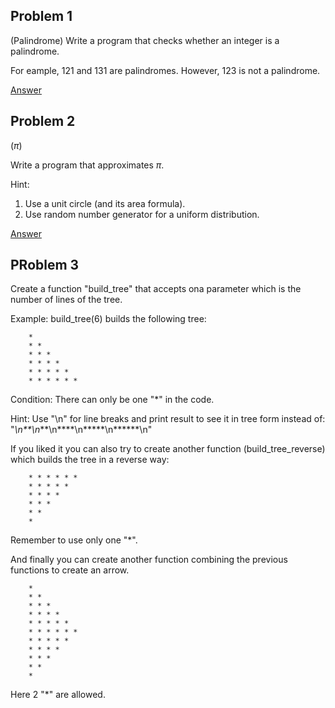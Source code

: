 ## Problem 1
(Palindrome)
Write a program that checks whether an integer is a palindrome.

For eample, 121 and 131 are palindromes. However, 123 is not a palindrome.

[Answer](https://github.com/minyoungrho/DailyCodingProblems/blob/main/answers/palindrome.ipynb)

## Problem 2
($\pi$)

Write a program that approximates $\pi$. 

Hint:
1. Use a unit circle (and its area formula).
2. Use random number generator for a uniform distribution.

[Answer](https://github.com/minyoungrho/DailyCodingProblems/blob/main/answers/pi.ipynb)


## PRoblem 3
Create a function "build_tree" that accepts ona parameter which is the number of lines of the tree. 

Example: build_tree(6) builds the following tree:

        *
        * *        
        * * *        
        * * * *        
        * * * * *        
        * * * * * *
        
Condition: There can only be one "*" in the code.

Hint: Use "\n" for line breaks and print result to see it in tree form instead of: "*\n**\n***\n****\n*****\n******\n"


If you liked it you can also try to create another function (build_tree_reverse) which builds the tree in a reverse way:
    
        * * * * * *
        * * * * *  
        * * * *        
        * * *        
        * *        
        *
        
Remember to use only one "*".


And finally you can create another function combining the previous functions to create an arrow. 

        *
        * *
        * * *
        * * * *
        * * * * *
        * * * * * *
        * * * * *
        * * * *
        * * *
        * *
        *

Here 2 "*" are allowed.
